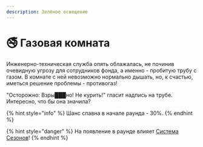 ```yaml
---
description: Зелёное освещение
---
```


# 🚭 Газовая комната

Инженерно-техническая служба опять облажалась, не починив очевидную угрозу для сотрудников фонда, а именно - пробитую трубу с газом. В комнате с ней невозможно нормально дышать, но, к счастью, иметься решение проблемы - противогаз!

"Осторожно: Взры███но! Не курить!" гласит надпись на трубе. Интересно, что бы она значила?

{% hint style="info" %}
Шанс спавна в начале раунда - 30%.
{% endhint %}

{% hint style="danger" %}
На появление в раунде влияет [Система Сезонов](../server-systems/seasons-system/)!
{% endhint %}

